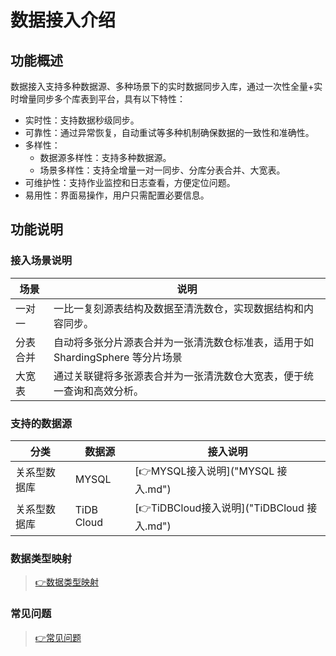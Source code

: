 # 数据接入介绍

## 功能概述

数据接入支持多种数据源、多种场景下的实时数据同步入库，通过一次性全量+实时增量同步多个库表到平台，具有以下特性：

- 实时性：支持数据秒级同步。
- 可靠性：通过异常恢复，自动重试等多种机制确保数据的一致性和准确性。
- 多样性：  
  - 数据源多样性：支持多种数据源。  
  - 场景多样性：支持全增量一对一同步、分库分表合并、大宽表。
- 可维护性：支持作业监控和日志查看，方便定位问题。
- 易用性：界面易操作，用户只需配置必要信息。

## 功能说明
### 接入场景说明

|场景		|说明																			|
|--			|--																				|
|一对一		|	一比一复刻源表结构及数据至清洗数仓，实现数据结构和内容同步。						|
|分表合并	|	自动将多张分片源表合并为一张清洗数仓标准表，适用于如 ShardingSphere 等分片场景	|
|大宽表		|	通过关联键将多张源表合并为一张清洗数仓大宽表，便于统一查询和高效分析。				|


### 支持的数据源

|分类		|数据源		|接入说明								|
|--			|--			|--										|
|关系型数据库|	MYSQL	|	[👉MYSQL接入说明]("MYSQL 接入.md")	|
|关系型数据库|	TiDB Cloud	| [👉TiDBCloud接入说明]("TiDBCloud 接入.md")		|

### 数据类型映射
> [👉数据类型映射](数据类型映射.md)

### 常见问题
> [👉常见问题](常见问题.md)


